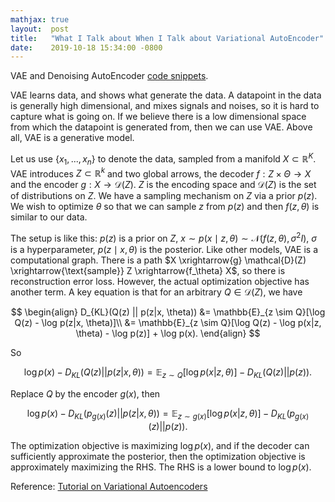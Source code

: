 ```yaml
---
mathjax: true
layout:  post
title:   "What I Talk about When I Talk about Variational AutoEncoder"
date:    2019-10-18 15:34:00 -0800
---
```

VAE and Denoising AutoEncoder [code snippets][code snippets].

VAE learns data, and shows what generate the data. A datapoint in the data is generally high dimensional, and mixes signals and noises, so it is hard to capture what is going on. If we believe there is a low dimensional space from which the datapoint is generated from, then we can use VAE. Above all, VAE is a generative model.

Let us use $\{x_1, ..., x_n\}$ to denote the data, sampled from a manifold $X \subset \mathbb{R}^K$. VAE introduces $Z \subset \mathbb{R}^k$ and two global arrows, the decoder $f: Z \times \Theta \rightarrow X$ and the encoder $g: X \rightarrow \mathcal{D}(Z)$. $Z$ is the encoding space and $\mathcal{D}(Z)$ is the set of distributions on $Z$. We have a sampling mechanism on $Z$ via a prior $p(z)$. We wish to optimize $\theta$ so that we can sample $z$ from $p(z)$ and then $f(z, \theta)$ is similar to our data.

The setup is like this: $p(z)$ is a prior on $Z$, $x \sim p(x \mid z, \theta) \sim \mathcal{N}(f(z, \theta), \sigma^2I)$, $\sigma$ is a hyperparameter, $p(z \mid x, \theta)$ is the posterior. Like other models, VAE is a computational graph. There is a path $X \xrightarrow{g}  \mathcal{D}(Z) \xrightarrow{\text{sample}} Z \xrightarrow{f_\theta} X$, so there is reconstruction error loss. However, the actual optimization objective has another term. A key equation is that for an arbitrary $Q\in\mathcal{D}(Z)$, we have

$$
\begin{align}
D_{KL}(Q(z) || p(z|x, \theta)) &= \mathbb{E}_{z \sim Q}[\log Q(z) - \log p(z|x, \theta)]\\
&= \mathbb{E}_{z \sim Q}[\log Q(z) - \log p(x|z, \theta) - \log p(z)] + \log p(x).
\end{align}
$$

So

$$
\log p(x) - D_{KL}(Q(z) || p(z|x, \theta)) = \mathbb{E}_{z \sim Q}[\log p(x|z, \theta)] - D_{KL}(Q(z) || p(z)).
$$

Replace $Q$ by the encoder $g(x)$, then

$$
\log p(x) - D_{KL}(p_{g(x)}(z) || p(z|x, \theta)) = \mathbb{E}_{z \sim g(x)}[\log p(x|z, \theta)] - D_{KL}(p_{g(x)}(z) || p(z)).
$$

The optimization objective is maximizing $\log p(x)$, and if the decoder can sufficiently approximate the posterior, then the optimization objective is approximately maximizing the RHS. The RHS is a lower bound to $\log p(x)$.

Reference:
[Tutorial on Variational Autoencoders][Tutorial on Variational Autoencoders]

[code snippets]: https://github.com/weiddeng/autoencoders
[Tutorial on Variational Autoencoders]: https://arxiv.org/pdf/1606.05908.pdf
